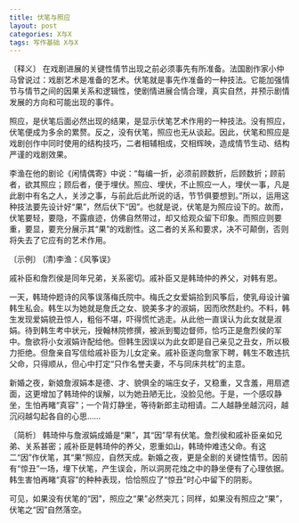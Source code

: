 ```yaml
---
title: 伏笔与照应
layout: post
categories: X与X
tags: 写作基础 X与X
---
```


〔释义〕 在戏剧进展的关键性情节出现之前必须事先有所准备。法国剧作家小仲马曾说过：戏剧艺术是准备的艺术。伏笔就是事先作准备的一种技法。它能加强情节与情节之间的因果关系和逻辑性，使剧情进展合情合理，真实自然，并预示剧情发展的方向和可能出现的事件。

照应，是伏笔后面必然出现的结果，是显示伏笔艺术作用的一种技法。没有照应，伏笔便成为多余的累赘。反之，没有伏笔，照应也无从谈起。因此，伏笔和照应是戏剧创作中同时使用的结构技巧，二者相辅相成，交相辉映，造成情节生动、结构严谨的戏剧效果。

李渔在他的剧论《闲情偶寄》中说：“每编一折，必须前顾数折，后顾数折；顾前者，欲其照应；顾后者，便于埋伏。照应、埋伏，不止照应一人，埋伏一事，凡是此剧中有名之人，关涉之事，与前此后此所说的话，节节俱要想到。”所以，运用这种技法要先设计好“果”，然后伏下“因”。也就是说，伏笔是为照应设下的。故而，伏笔要轻，要隐，不露痕迹，仿佛自然带过，却又给观众留下印象。而照应则要重，要显，要充分展示其“果”的戏剧性。这二者的关系和要求，决不可颠倒，否则将失去了它应有的艺术作用。

〔示例〕 (清)李渔：《风筝误》

戚补臣和詹烈侯是同年兄弟，关系密切。戚补臣又是韩琦仲的养父，对韩有恩。

一天，韩琦仲题诗的风筝误落梅氏院中。梅氏之女爱娟拾到风筝后，使乳母设计骗韩生私会。韩生以为她就是詹氏之女、貌美多才的淑娟，因而欣然赴约。不料，韩生发现爱娟貌丑惊人，粗俗不堪，吓得慌忙逃走。从此他一直误认为此女就是淑娟。待到韩生考中状元，授翰林院修撰，被派到蜀边督师，恰巧正是詹烈侯的军中。詹欲将小女淑娟许配给他。但韩生因误以为此女即是自己亲见之丑女，所以极力拒绝。但詹亲自写信给戚补臣为儿女定亲。戚补臣遂向詹家下聘，韩生不敢违抗父命，只得顺从，但心中打定“只作名誉夫妻，不与同床共枕”的主意。

新婚之夜，新娘詹淑娟本是德、才、貌俱全的端庄女子，又稳重，又含羞，用扇遮面，这更增加了韩琦仲的误解，以为她丑陋无比，没脸见他。于是，一个感叹静坐，生怕再睹“真容”；一个背灯静坐，等待新郎主动相请。二人越静坐越沉闷，越沉闷越勾起各自的心思……

〔简析〕 韩琦仲与詹淑娟成婚是“果”，其“因”早有伏笔。詹烈侯和戚补臣亲如兄弟、关系甚密；戚补臣是韩琦仲的养父，恩重如山，韩琦仲难违父命。有这二“因”作伏笔，其“果”照应，自然天成。新婚之夜，更是全剧的关键性情节。因前有“惊丑”一场，埋下伏笔，产生误会，所以洞房花烛之中的静坐便有了心理依据。韩生害怕再睹“真容”的种种表现，恰恰照应了“惊丑”时心中留下的阴影。

可见，如果没有伏笔的“因”，照应之“果”必然突兀；同样，如果没有照应之“果”，伏笔之“因”自然落空。 